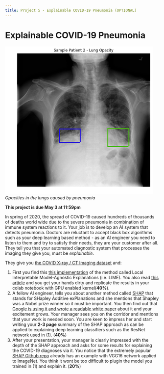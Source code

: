 ```yaml
---
title: Project 5 - Explainable COVID-19 Pneumonia (OPTIONAL) 
---
```


# Explainable COVID-19 Pneumonia

![lung-opacity](images/lung-opacity.png#center)
*Opacities in the lungs caused by pneumonia*

**This project is due May 3 at 11:59pm**

In spring of 2020, the spread of COVID-19 caused hundreds of thousands of deaths world wide due to the severe pneumonia in combination of immune system reactions to it.  Your job is to develop an AI system that detects pneumonia.  Doctors are reluctant to accept black box algorithms such as your deep learning based method - as an AI engineer you need to listen to them and try to satisfy their needs, they are your customer after all. They tell you that your automated diagnostic system that processes the imaging they give you, must be  _explainable_. 

They give you [the COVID X-ray / CT Imaging dataset](https://github.com/ieee8023/covid-chestxray-dataset) and:

1. First you find this [this implementation](https://github.com/aildnont/covid-cxr) of the method called Local Interpretable Model-Agnostic Explanations (i.e. LIME). You also read [this article](https://towardsdatascience.com/investigation-of-explainable-predictions-of-covid-19-infection-from-chest-x-rays-with-machine-cb370f46af1d) and you get your hands dirty and replicate the results in your colab notebook with GPU enabled kernel(**40%**).
2. A fellow AI engineer, tells you about another method called [SHAP](https://arxiv.org/abs/1705.07874) that stands for SHapley Additive exPlanations and she mentions that Shapley was a Nobel prize winner so it must be important. You then find out that [Google is using it and wrote a readable white paper](https://storage.googleapis.com/cloud-ai-whitepapers/AI%20Explainability%20Whitepaper.pdf) about it and your excitement grows. Your manager sees you on the corridor and mentions that your work is needed soon. You are keen to impress her and start writing your **2-3 page** summary of the SHAP approach as can be applied to explaining deep learning classifiers such as the ResNet network used in (1). (**40%**) 
3. After your presentation, your manager is clearly impressed with the depth of the SHAP approach and asks for some results for explaining the COVID-19 diagnoses via it. You notice that the extremely popular [SHAP Github repo](https://github.com/slundberg/shap) already has an example with VGG16 network applied to ImageNet. You think it wont be too difficult to plugin the model you trained in (1) and explain it. (**20%**)

